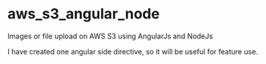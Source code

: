 # aws_s3_angular_node

Images or file upload on AWS S3 using AngularJs and NodeJs

I have created one angular side directive, so it will be useful for feature use. 

